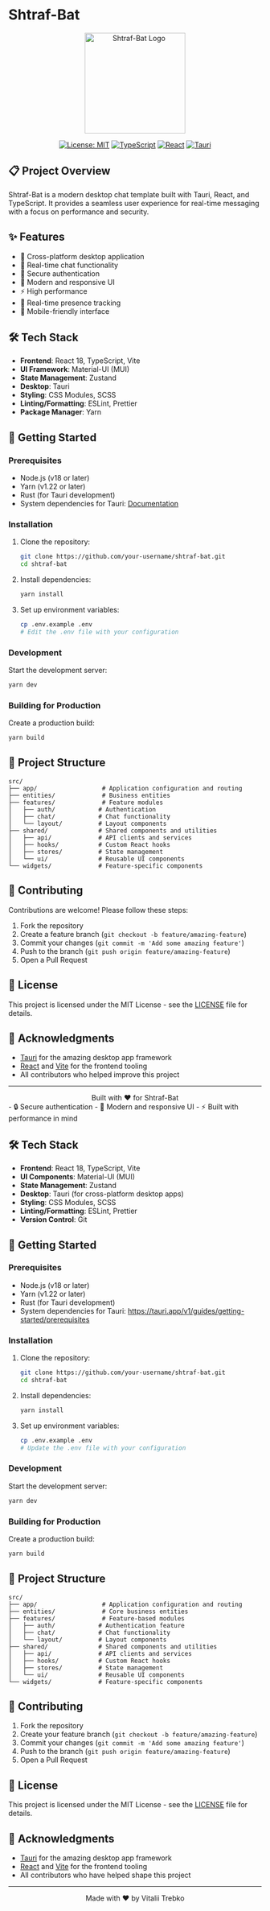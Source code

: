 # Shtraf-Bat

<div align="center">
  <img src="/public/tauri.svg" alt="Shtraf-Bat Logo" width="200"/>
  
  [![License: MIT](https://img.shields.io/badge/License-MIT-yellow.svg)](https://opensource.org/licenses/MIT)
  [![TypeScript](https://img.shields.io/badge/TypeScript-007ACC?style=flat&logo=typescript&logoColor=white)](https://www.typescriptlang.org/)
  [![React](https://img.shields.io/badge/React-20232A?style=flat&logo=react&logoColor=61DAFB)](https://reactjs.org/)
  [![Tauri](https://img.shields.io/badge/Tauri-1.4.0-FFC131?style=flat&logo=tauri&logoColor=white)](https://tauri.app/)
</div>

## 📋 Project Overview

Shtraf-Bat is a modern desktop chat template built with Tauri, React, and TypeScript. It provides a seamless user experience for real-time messaging with a focus on performance and security.

## ✨ Features

- 🚀 Cross-platform desktop application
- 💬 Real-time chat functionality
- 🔐 Secure authentication
- 🎨 Modern and responsive UI
- ⚡ High performance
- 🔄 Real-time presence tracking
- 📱 Mobile-friendly interface

## 🛠️ Tech Stack

- **Frontend**: React 18, TypeScript, Vite
- **UI Framework**: Material-UI (MUI)
- **State Management**: Zustand
- **Desktop**: Tauri
- **Styling**: CSS Modules, SCSS
- **Linting/Formatting**: ESLint, Prettier
- **Package Manager**: Yarn

## 🚀 Getting Started

### Prerequisites

- Node.js (v18 or later)
- Yarn (v1.22 or later)
- Rust (for Tauri development)
- System dependencies for Tauri: [Documentation](https://tauri.app/v1/guides/getting-started/prerequisites)

### Installation

1. Clone the repository:
   ```bash
   git clone https://github.com/your-username/shtraf-bat.git
   cd shtraf-bat
   ```

2. Install dependencies:
   ```bash
   yarn install
   ```

3. Set up environment variables:
   ```bash
   cp .env.example .env
   # Edit the .env file with your configuration
   ```

### Development

Start the development server:
```bash
yarn dev
```

### Building for Production

Create a production build:
```bash
yarn build
```

## 📁 Project Structure

```
src/
├── app/                  # Application configuration and routing
├── entities/             # Business entities
├── features/             # Feature modules
│   ├── auth/            # Authentication
│   ├── chat/            # Chat functionality
│   └── layout/          # Layout components
├── shared/              # Shared components and utilities
│   ├── api/             # API clients and services
│   ├── hooks/           # Custom React hooks
│   ├── stores/          # State management
│   └── ui/              # Reusable UI components
└── widgets/             # Feature-specific components
```

## 🤝 Contributing

Contributions are welcome! Please follow these steps:

1. Fork the repository
2. Create a feature branch (`git checkout -b feature/amazing-feature`)
3. Commit your changes (`git commit -m 'Add some amazing feature'`)
4. Push to the branch (`git push origin feature/amazing-feature`)
5. Open a Pull Request

## 📄 License

This project is licensed under the MIT License - see the [LICENSE](LICENSE) file for details.

## 🙏 Acknowledgments

- [Tauri](https://tauri.app/) for the amazing desktop app framework
- [React](https://reactjs.org/) and [Vite](https://vitejs.dev/) for the frontend tooling
- All contributors who helped improve this project

---

<div align="center">
  Built with ❤️ for Shtraf-Bat
</div>
- 🔒 Secure authentication
- 🎨 Modern and responsive UI
- ⚡ Built with performance in mind

## 🛠️ Tech Stack

- **Frontend**: React 18, TypeScript, Vite
- **UI Components**: Material-UI (MUI)
- **State Management**: Zustand
- **Desktop**: Tauri (for cross-platform desktop apps)
- **Styling**: CSS Modules, SCSS
- **Linting/Formatting**: ESLint, Prettier
- **Version Control**: Git

## 🚀 Getting Started

### Prerequisites

- Node.js (v18 or later)
- Yarn (v1.22 or later)
- Rust (for Tauri development)
- System dependencies for Tauri: https://tauri.app/v1/guides/getting-started/prerequisites

### Installation

1. Clone the repository:
   ```bash
   git clone https://github.com/your-username/shtraf-bat.git
   cd shtraf-bat
   ```

2. Install dependencies:
   ```bash
   yarn install
   ```

3. Set up environment variables:
   ```bash
   cp .env.example .env
   # Update the .env file with your configuration
   ```

### Development

Start the development server:
```bash
yarn dev
```

### Building for Production

Create a production build:
```bash
yarn build
```

## 📁 Project Structure

```
src/
├── app/                  # Application configuration and routing
├── entities/             # Core business entities
├── features/             # Feature-based modules
│   ├── auth/            # Authentication feature
│   ├── chat/            # Chat functionality
│   └── layout/          # Layout components
├── shared/              # Shared components and utilities
│   ├── api/             # API clients and services
│   ├── hooks/           # Custom React hooks
│   ├── stores/          # State management
│   └── ui/              # Reusable UI components
└── widgets/             # Feature-specific components
```

## 🤝 Contributing

1. Fork the repository
2. Create your feature branch (`git checkout -b feature/amazing-feature`)
3. Commit your changes (`git commit -m 'Add some amazing feature'`)
4. Push to the branch (`git push origin feature/amazing-feature`)
5. Open a Pull Request

## 📄 License

This project is licensed under the MIT License - see the [LICENSE](LICENSE) file for details.

## 🙏 Acknowledgments

- [Tauri](https://tauri.app/) for the amazing desktop app framework
- [React](https://reactjs.org/) and [Vite](https://vitejs.dev/) for the frontend tooling
- All contributors who have helped shape this project

---

<div align="center">
  Made with ❤️ by Vitalii Trebko
</div>
